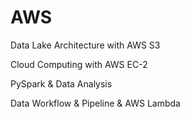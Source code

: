 # AWS

Data Lake Architecture with AWS S3

Cloud Computing with AWS EC-2

PySpark & Data Analysis

Data Workflow & Pipeline & AWS Lambda
